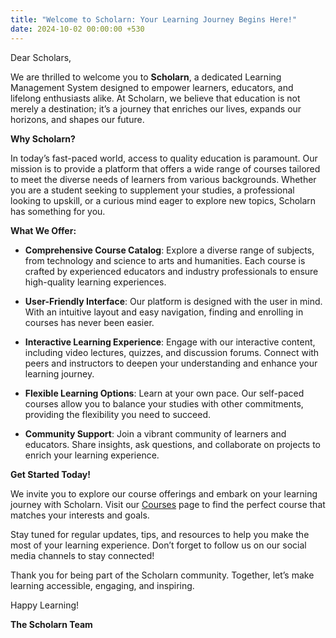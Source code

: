 ```yaml
---
title: "Welcome to Scholarn: Your Learning Journey Begins Here!"
date: 2024-10-02 00:00:00 +530
---
```


Dear Scholars,

We are thrilled to welcome you to **Scholarn**, a dedicated Learning Management System designed to empower learners, educators, and lifelong enthusiasts alike. At Scholarn, we believe that education is not merely a destination; it’s a journey that enriches our lives, expands our horizons, and shapes our future.

**Why Scholarn?**

In today’s fast-paced world, access to quality education is paramount. Our mission is to provide a platform that offers a wide range of courses tailored to meet the diverse needs of learners from various backgrounds. Whether you are a student seeking to supplement your studies, a professional looking to upskill, or a curious mind eager to explore new topics, Scholarn has something for you.

**What We Offer:**

- **Comprehensive Course Catalog**: Explore a diverse range of subjects, from technology and science to arts and humanities. Each course is crafted by experienced educators and industry professionals to ensure high-quality learning experiences.

- **User-Friendly Interface**: Our platform is designed with the user in mind. With an intuitive layout and easy navigation, finding and enrolling in courses has never been easier.

- **Interactive Learning Experience**: Engage with our interactive content, including video lectures, quizzes, and discussion forums. Connect with peers and instructors to deepen your understanding and enhance your learning journey.

- **Flexible Learning Options**: Learn at your own pace. Our self-paced courses allow you to balance your studies with other commitments, providing the flexibility you need to succeed.

- **Community Support**: Join a vibrant community of learners and educators. Share insights, ask questions, and collaborate on projects to enrich your learning experience.

**Get Started Today!**

We invite you to explore our course offerings and embark on your learning journey with Scholarn. Visit our [Courses](#) page to find the perfect course that matches your interests and goals. 

Stay tuned for regular updates, tips, and resources to help you make the most of your learning experience. Don’t forget to follow us on our social media channels to stay connected!

Thank you for being part of the Scholarn community. Together, let’s make learning accessible, engaging, and inspiring.

Happy Learning!

**The Scholarn Team**
